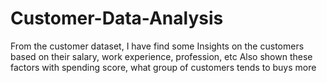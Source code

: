 # Customer-Data-Analysis
From the customer dataset, I have find some Insights on the customers based on their salary, work experience, profession, etc 
Also shown these factors with spending score, what group of customers tends to buys more
